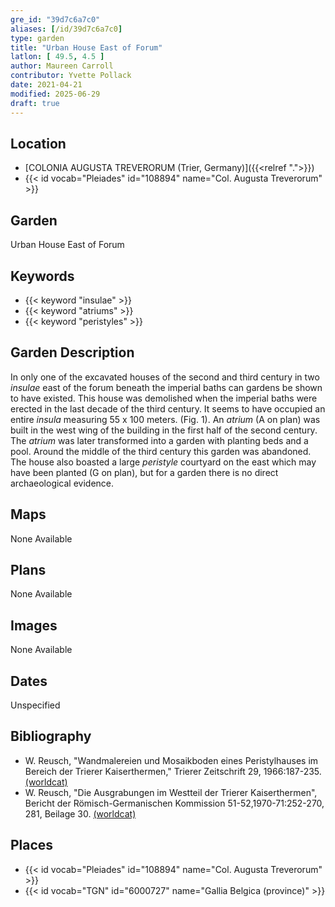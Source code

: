```yaml
---
gre_id: "39d7c6a7c0"
aliases: [/id/39d7c6a7c0]
type: garden
title: "Urban House East of Forum"
latlon: [ 49.5, 4.5 ]
author: Maureen Carroll
contributor: Yvette Pollack
date: 2021-04-21
modified: 2025-06-29
draft: true
---
```


## Location

- [COLONIA AUGUSTA TREVERORUM (Trier, Germany)]({{<relref ".">}})
- {{< id vocab="Pleiades" id="108894" name="Col. Augusta Treverorum" >}}

## Garden

Urban House East of Forum

## Keywords

- {{< keyword "insulae" >}}
- {{< keyword "atriums" >}}
- {{< keyword "peristyles" >}}

## Garden Description

In only one of the excavated houses of the second and third century in two *insulae* east of the forum beneath the imperial baths can gardens be shown to have existed. This house was demolished when the imperial baths were erected in the last decade of the third century. It seems to have occupied an entire *insula* measuring 55 x 100 meters. (Fig. 1). An *atrium* (A on plan) was built in the west wing of the building in the first half of the second century. The *atrium* was later transformed into a garden with planting beds and a pool. Around the middle of the third century this garden was abandoned. The house also boasted a large *peristyle* courtyard on the east which may have been planted (G on plan), but for a garden there is no direct archaeological evidence.

<!-- Whole entry comes from draft file -->

## Maps

None Available

## Plans

None Available
## Images

None Available
## Dates

Unspecified

## Bibliography

- W. Reusch, "Wandmalereien und Mosaikboden eines Peristylhauses im Bereich der Trierer Kaiserthermen," Trierer Zeitschrift 29, 1966:187-235. [(worldcat)](https://search.worldcat.org/title/1088857189)
- W. Reusch, "Die Ausgrabungen im Westteil der Trierer Kaiserthermen", Bericht der Römisch-Germanischen Kommission 51-52,1970-71:252-270, 281, Beilage 30. [(worldcat)](https://search.worldcat.org/title/67721035)

## Places

- {{< id vocab="Pleiades" id="108894" name="Col. Augusta Treverorum" >}}
- {{< id vocab="TGN" id="6000727" name="Gallia Belgica (province)" >}}

